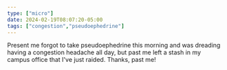 ```yaml
---
type: ["micro"]
date: 2024-02-19T08:07:20-05:00
tags: ["congestion","pseudoephedrine"]
---
```

Present me forgot to take pseudoephedrine this morning and was dreading having a congestion headache all day, but past me left a stash in my campus office that I've just raided. Thanks, past me!

